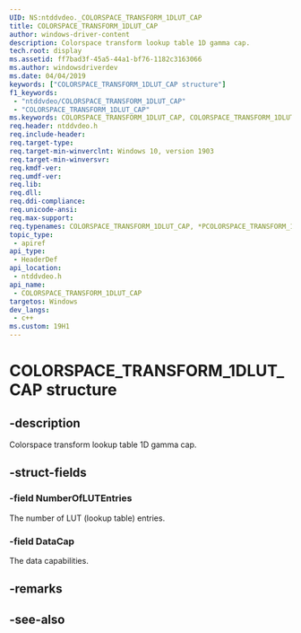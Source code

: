 ```yaml
---
UID: NS:ntddvdeo._COLORSPACE_TRANSFORM_1DLUT_CAP
title: COLORSPACE_TRANSFORM_1DLUT_CAP
author: windows-driver-content
description: Colorspace transform lookup table 1D gamma cap.
tech.root: display
ms.assetid: ff7bad3f-45a5-44a1-bf76-1182c3163066
ms.author: windowsdriverdev
ms.date: 04/04/2019
keywords: ["COLORSPACE_TRANSFORM_1DLUT_CAP structure"]
f1_keywords:
 - "ntddvdeo/COLORSPACE_TRANSFORM_1DLUT_CAP"
 - "COLORSPACE_TRANSFORM_1DLUT_CAP"
ms.keywords: COLORSPACE_TRANSFORM_1DLUT_CAP, COLORSPACE_TRANSFORM_1DLUT_CAP, *PCOLORSPACE_TRANSFORM_1DLUT_CAP, 
req.header: ntddvdeo.h
req.include-header:
req.target-type:
req.target-min-winverclnt: Windows 10, version 1903
req.target-min-winversvr:
req.kmdf-ver:
req.umdf-ver:
req.lib:
req.dll:
req.ddi-compliance:
req.unicode-ansi:
req.max-support:
req.typenames: COLORSPACE_TRANSFORM_1DLUT_CAP, *PCOLORSPACE_TRANSFORM_1DLUT_CAP
topic_type: 
 - apiref
api_type: 
 - HeaderDef
api_location: 
 - ntddvdeo.h
api_name: 
 - COLORSPACE_TRANSFORM_1DLUT_CAP
targetos: Windows
dev_langs:
 - c++
ms.custom: 19H1
---
```


# COLORSPACE_TRANSFORM_1DLUT_CAP structure

## -description

Colorspace transform lookup table 1D gamma cap.

## -struct-fields

### -field NumberOfLUTEntries

The number of LUT (lookup table) entries.

### -field DataCap
 
The data capabilities.

## -remarks

## -see-also
